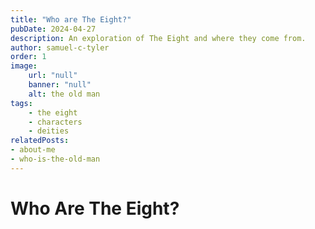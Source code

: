 ```yaml
---
title: "Who are The Eight?"
pubDate: 2024-04-27
description: An exploration of The Eight and where they come from.
author: samuel-c-tyler
order: 1
image: 
    url: "null"
    banner: "null"
    alt: the old man
tags: 
    - the eight
    - characters
    - deities
relatedPosts:
- about-me
- who-is-the-old-man 
---
```


# Who Are The Eight?